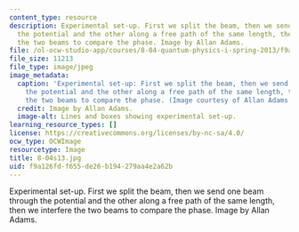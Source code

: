```yaml
---
content_type: resource
description: Experimental set-up. First we split the beam, then we send one beam through
  the potential and the other along a free path of the same length, then we interfere
  the two beams to compare the phase. Image by Allan Adams.
file: /ol-ocw-studio-app/courses/8-04-quantum-physics-i-spring-2013/f9a126fdf655de26b194279aa4e2a62b_8-04s13.jpg
file_size: 11213
file_type: image/jpeg
image_metadata:
  caption: 'Experimental set-up: First we split the beam, then we send one beam through
    the potential and the other along a free path of the same length, then we interfere
    the two beams to compare the phase. (Image courtesy of Allan Adams.)'
  credit: Image by Allan Adams.
  image-alt: Lines and boxes showing experimental set-up.
learning_resource_types: []
license: https://creativecommons.org/licenses/by-nc-sa/4.0/
ocw_type: OCWImage
resourcetype: Image
title: 8-04s13.jpg
uid: f9a126fd-f655-de26-b194-279aa4e2a62b
---
```

Experimental set-up. First we split the beam, then we send one beam through the potential and the other along a free path of the same length, then we interfere the two beams to compare the phase. Image by Allan Adams.